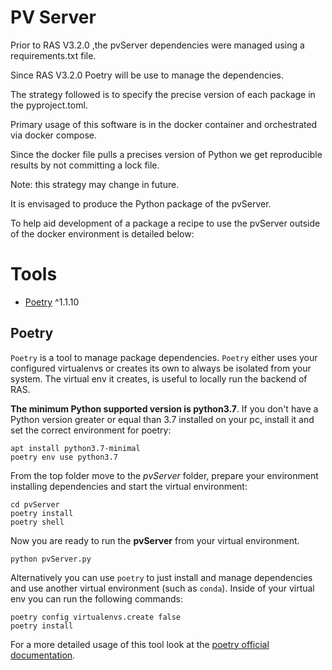 # PV Server

Prior to RAS V3.2.0 ,the pvServer dependencies were managed using a requirements.txt file.

Since RAS V3.2.0 Poetry will be use to manage the dependencies.

The strategy followed is to specify the precise version of each package in the pyproject.toml. 

Primary usage of this software is in the docker container and orchestrated via docker compose.

Since the docker file pulls a precises version of Python we get reproducible results by not committing a lock file.

Note: this strategy may change in future.

It is envisaged to produce the Python package of the pvServer. 

To help aid development of a package a recipe to use the pvServer outside of the docker environment is detailed below:


# Tools

- [Poetry](https://python-poetry.org/) ^1.1.10
 
## Poetry

`Poetry` is a tool to manage package dependencies. `Poetry` either uses your configured virtualenvs or creates its own to always be isolated from your system. The virtual env it creates, is useful to locally run the backend of RAS. 

**The minimum Python supported version is python3.7**. If you don't have a Python version greater or equal than 3.7 installed on your pc, install it and set the correct environment for poetry:

    apt install python3.7-minimal
    poetry env use python3.7

From the top folder move to the _pvServer_ folder, prepare your environment installing dependencies and start the virtual environment:

    cd pvServer
    poetry install
    poetry shell

Now you are ready to run the **pvServer** from your virtual environment.

    python pvServer.py

Alternatively you can use `poetry` to just install and manage dependencies and use another virtual environment (such as `conda`). Inside of your virtual env you can run the following commands:

    poetry config virtualenvs.create false
    poetry install

For a more detailed usage of this tool look at the [poetry official documentation](https://python-poetry.org/).